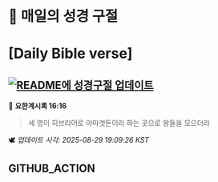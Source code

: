 # 🙏 매일의 성경 구절
# [Daily Bible verse]
## [![README에 성경구절 업데이트](https://github.com/DONGSUKA/first_test/actions/workflows/update-readme-bible.yml/badge.svg)](https://github.com/DONGSUKA/first_test/actions/workflows/update-readme-bible.yml)
<!-- START_BIBLE_VERSE -->
📖 **요한계시록 16:16**
> 세 영이 히브리어로 아마겟돈이라 하는 곳으로 왕들을 모으더라

🕊️ _업데이트 시각: 2025-08-29 19:09:26 KST_
  <!-- END_BIBLE_VERSE -->
## GITHUB_ACTION
